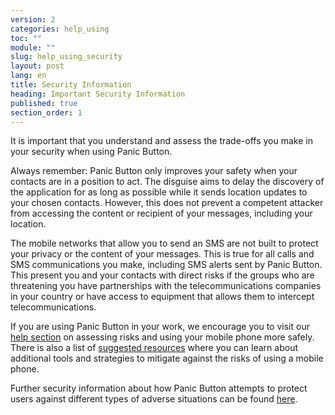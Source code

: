 ```yaml
---
version: 2
categories: help_using
toc: ""
module: ""
slug: help_using_security
layout: post
lang: en
title: Security Information
heading: Important Security Information
published: true
section_order: 1
---
```


It is important that you understand and assess the trade-offs you make in your security when using Panic Button. 

Always remember: Panic Button only improves your safety when your contacts are in a position to act. 
The disguise aims to delay the discovery of the application for as long as possible while it sends location updates to your chosen contacts. However, this does not prevent a competent attacker from accessing the content or recipient of your messages, including your location. 

The mobile networks that allow you to send an SMS are not built to protect your privacy or the content of your messages. This is true for all calls and SMS communications you make, including SMS alerts sent by Panic Button. 
This present you and your contacts with direct risks if the groups who are threatening you have partnerships with the telecommunications companies in your country or have access to equipment that allows them to intercept telecommunications.

If you are using Panic Button in your work, we encourage you to visit our [help section](https://panicbutton.io/help/help-risk.html) on assessing risks and using your mobile phone more safely. There is also a list of [suggested resources](https://panicbutton.io/help/help-reading.html) where you can learn about additional tools and strategies to mitigate against the risks of using a mobile phone.

Further security information about how Panic Button attempts to protect users against different types of adverse situations can be found [here](https://github.com/iilab/PanicButton/blob/master/docs/SECURITY.md).


